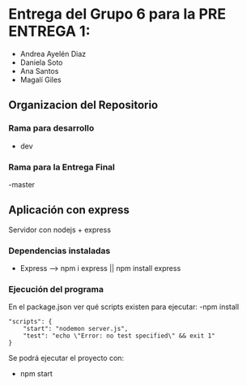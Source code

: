 # Entrega del Grupo 6 para la PRE ENTREGA 1:
- Andrea Ayelén Diaz
- Daniela Soto
- Ana Santos
- Magalí Giles

## Organizacion del Repositorio

### Rama para desarrollo
- dev

### Rama para la Entrega Final
-master

## Aplicación con express

Servidor con nodejs + express

### Dependencias instaladas
- Express --> npm i express || npm install express

### Ejecución del programa

En el package.json ver qué scripts existen para ejecutar:
-npm install

```
"scripts": {
    "start": "nodemon server.js",
    "test": "echo \"Error: no test specified\" && exit 1"
}
```

Se podrá ejecutar el proyecto con:
- npm start